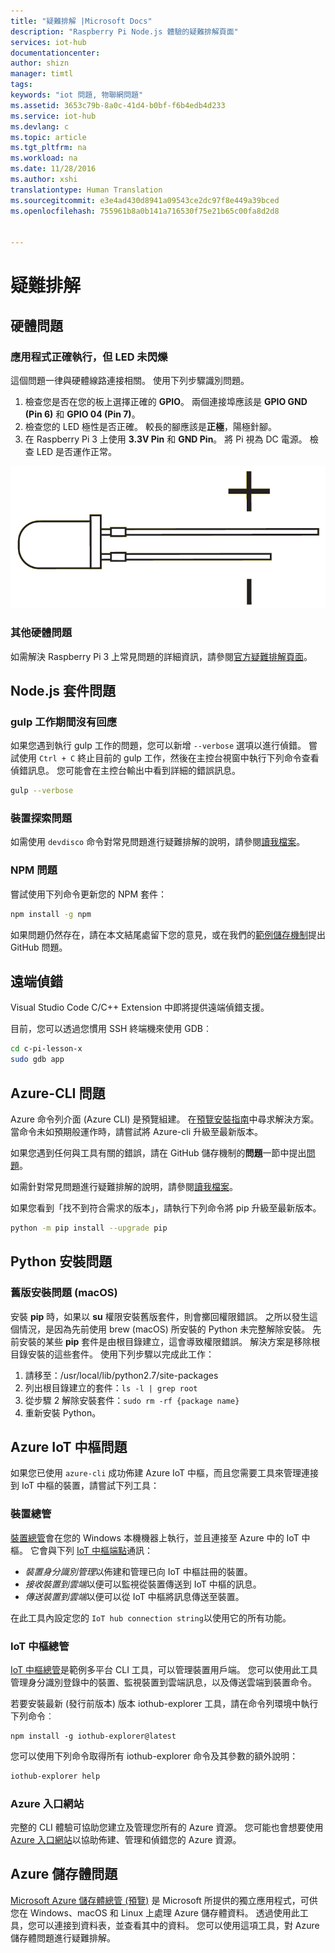 ```yaml
---
title: "疑難排解 |Microsoft Docs"
description: "Raspberry Pi Node.js 體驗的疑難排解頁面"
services: iot-hub
documentationcenter: 
author: shizn
manager: timtl
tags: 
keywords: "iot 問題, 物聯網問題"
ms.assetid: 3653c79b-8a0c-41d4-b0bf-f6b4edb4d233
ms.service: iot-hub
ms.devlang: c
ms.topic: article
ms.tgt_pltfrm: na
ms.workload: na
ms.date: 11/28/2016
ms.author: xshi
translationtype: Human Translation
ms.sourcegitcommit: e3e4ad430d8941a09543ce2dc97f8e449a39bced
ms.openlocfilehash: 755961b8a0b141a716530f75e21b65c00fa8d2d8


---
```

# <a name="troubleshooting"></a>疑難排解
## <a name="hardware-issues"></a>硬體問題
### <a name="the-application-runs-well-but-the-led-is-not-blinking"></a>應用程式正確執行，但 LED 未閃爍
這個問題一律與硬體線路連接相關。 使用下列步驟識別問題。

1. 檢查您是否在您的板上選擇正確的 **GPIO**。 兩個連接埠應該是 **GPIO GND (Pin 6)** 和 **GPIO 04 (Pin 7)**。
2. 檢查您的 LED 極性是否正確。 較長的腳應該是**正極**，陽極針腳。
3. 在 Raspberry Pi 3 上使用 **3.3V Pin** 和 **GND Pin**。 將 Pi 視為 DC 電源。 檢查 LED 是否運作正常。

![LED 規格](media/iot-hub-raspberry-pi-lessons/troubleshooting/led_spec.png)

### <a name="other-hardware-issues"></a>其他硬體問題
如需解決 Raspberry Pi 3 上常見問題的詳細資訊，請參閱[官方疑難排解頁面](http://elinux.org/R-Pi_Troubleshooting)。

## <a name="nodejs-package-issues"></a>Node.js 套件問題
### <a name="no-response-during-gulp-tasks"></a>gulp 工作期間沒有回應
如果您遇到執行 gulp 工作的問題，您可以新增 `--verbose` 選項以進行偵錯。 嘗試使用 `Ctrl + C` 終止目前的 gulp 工作，然後在主控台視窗中執行下列命令查看偵錯訊息。 您可能會在主控台輸出中看到詳細的錯誤訊息。 

```bash
gulp --verbose
```

### <a name="device-discovery-issues"></a>裝置探索問題
如需使用 `devdisco` 命令對常見問題進行疑難排解的說明，請參閱[讀我檔案](https://github.com/Azure/device-discovery-cli/blob/develop/readme.md)。

### <a name="npm-issues"></a>NPM 問題
嘗試使用下列命令更新您的 NPM 套件：

```bash
npm install -g npm
```

如果問題仍然存在，請在本文結尾處留下您的意見，或在我們的[範例儲存機制](https://github.com/Azure-Samples/iot-hub-c-raspberrypi-getting-started)提出 GitHub 問題。

## <a name="remote-debugging"></a>遠端偵錯

Visual Studio Code C/C++ Extension 中即將提供遠端偵錯支援。

目前，您可以透過您慣用 SSH 終端機來使用 GDB︰

```bash
cd c-pi-lesson-x
sudo gdb app
```

## <a name="azure-cli-issues"></a>Azure-CLI 問題
Azure 命令列介面 (Azure CLI) 是預覽組建。 在[預覽安裝指南](https://github.com/Azure/azure-cli/blob/master/doc/preview_install_guide.md)中尋求解決方案。 當命令未如預期般運作時，請嘗試將 Azure-cli 升級至最新版本。

如果您遇到任何與工具有關的錯誤，請在 GitHub 儲存機制的**問題**一節中提出[問題](https://github.com/Azure/azure-cli/issues)。

如需針對常見問題進行疑難排解的說明，請參閱[讀我檔案](https://github.com/Azure/azure-cli/blob/master/README.rst)。

如果您看到「找不到符合需求的版本」，請執行下列命令將 pip 升級至最新版本。

```bash
python -m pip install --upgrade pip
```

## <a name="python-installation-issues"></a>Python 安裝問題
### <a name="legacy-installation-issues-macos"></a>舊版安裝問題 (macOS)
安裝 **pip** 時，如果以 **su** 權限安裝舊版套件，則會擲回權限錯誤。 之所以發生這個情況，是因為先前使用 brew (macOS) 所安裝的 Python 未完整解除安裝。 先前安裝的某些 **pip** 套件是由根目錄建立，這會導致權限錯誤。 解決方案是移除根目錄安裝的這些套件。 使用下列步驟以完成此工作：

1. 請移至：/usr/local/lib/python2.7/site-packages
2. 列出根目錄建立的套件：`ls -l | grep root`
3. 從步驟 2 解除安裝套件：`sudo rm -rf {package name}`
4. 重新安裝 Python。

## <a name="azure-iot-hub-issues"></a>Azure IoT 中樞問題
如果您已使用 `azure-cli` 成功佈建 Azure IoT 中樞，而且您需要工具來管理連接到 IoT 中樞的裝置，請嘗試下列工具：

### <a name="device-explorer"></a>裝置總管
[裝置總管](https://github.com/Azure/azure-iot-sdk-csharp/blob/master/tools/DeviceExplorer)會在您的 Windows 本機機器上執行，並且連接至 Azure 中的 IoT 中樞。 它會與下列 [IoT 中樞端點](iot-hub-devguide.md)通訊：

* *裝置身分識別管理*以佈建和管理已向 IoT 中樞註冊的裝置。
* *接收裝置到雲端*以便可以監視從裝置傳送到 IoT 中樞的訊息。
* *傳送裝置到雲端*以便可以從 IoT 中樞將訊息傳送至裝置。

在此工具內設定您的 `IoT hub connection string`以使用它的所有功能。

### <a name="iot-hub-explorer"></a>IoT 中樞總管
[IoT 中樞總管](https://github.com/Azure/iothub-explorer)是範例多平台 CLI 工具，可以管理裝置用戶端。 您可以使用此工具管理身分識別登錄中的裝置、監視裝置到雲端訊息，以及傳送雲端到裝置命令。

若要安裝最新 (發行前版本) 版本 iothub-explorer 工具，請在命令列環境中執行下列命令︰

```
npm install -g iothub-explorer@latest
```

您可以使用下列命令取得所有 iothub-explorer 命令及其參數的額外說明：

```bash
iothub-explorer help
```

### <a name="azure-portal"></a>Azure 入口網站
完整的 CLI 體驗可協助您建立及管理您所有的 Azure 資源。 您可能也會想要使用 [Azure 入口網站](../azure-portal-overview.md)以協助佈建、管理和偵錯您的 Azure 資源。

## <a name="azure-storage-issues"></a>Azure 儲存體問題
[Microsoft Azure 儲存體總管 (預覽)](http://storageexplorer.com) 是 Microsoft 所提供的獨立應用程式，可供您在 Windows、macOS 和 Linux 上處理 Azure 儲存體資料。 透過使用此工具，您可以連接到資料表，並查看其中的資料。 您可以使用這項工具，對 Azure 儲存體問題進行疑難排解。



<!--HONumber=Jan17_HO2-->


